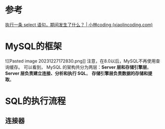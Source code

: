 # 参考 
[执行一条 select 语句，期间发生了什么？ | 小林coding (xiaolincoding.com)](https://xiaolincoding.com/mysql/base/how_select.html#mysql-%E6%89%A7%E8%A1%8C%E6%B5%81%E7%A8%8B%E6%98%AF%E6%80%8E%E6%A0%B7%E7%9A%84)

# MySQL的框架 
![[Pasted image 20231227172830.png]]
注意，在8.0以后，MySQL不再使用查询缓存。
可以看到， MySQL 的架构共分为两层：**Server 层和存储引擎层**。
**Server 层负责建立连接、分析和执行 SQL**。
**存储引擎层负责数据的存储和提取**。
# SQL的执行流程 
## 连接器



